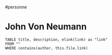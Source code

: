 #personne
# John Von Neumann


```dataview
TABLE title, description, elink(link) as "link"
FROM ""
WHERE contains(author, this.file.link)
```


